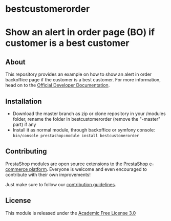# bestcustomerorder

# Show an alert in order page (BO) if customer is a best customer

## About

This repository provides an example on how to show an alert in order backoffice page if the customer is a best customer. For more information, head on to the [Official Developer Documentation][documentation].

## Installation

* Download the master branch as zip or clone repository in your /modules folder, rename the folder in bestcustomerorder (remove the "-master" part) if any 
* Install it as normal module, through backoffice or symfony console: `bin/console prestashop:module install bestcustomerorder`

## Contributing

PrestaShop modules are open source extensions to the [PrestaShop e-commerce platform][prestashop]. Everyone is welcome and even encouraged to contribute with their own improvements!

Just make sure to follow our [contribution guidelines][contribution-guidelines].

## License

This module is released under the [Academic Free License 3.0][AFL-3.0] 

[documentation]: https://devdocs.prestashop.com/1.7/modules/
[prestashop]: https://www.prestashop.com/
[contribution-guidelines]: https://devdocs.prestashop.com/1.7/contribute/contribution-guidelines/project-modules/
[AFL-3.0]: https://opensource.org/licenses/AFL-3.0
